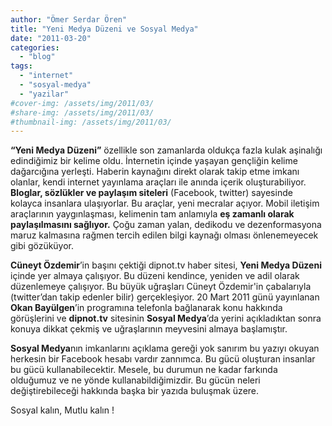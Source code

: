 ```yaml
---
author: "Ömer Serdar Ören"
title: "Yeni Medya Düzeni ve Sosyal Medya"
date: "2011-03-20"
categories: 
  - "blog"
tags: 
  - "internet"
  - "sosyal-medya"
  - "yazilar"
#cover-img: /assets/img/2011/03/
#share-img: /assets/img/2011/03/
#thumbnail-img: /assets/img/2011/03/
---
```



**“Yeni Medya Düzeni”** özellikle son zamanlarda oldukça fazla kulak aşinalığı edindiğimiz bir kelime oldu. İnternetin içinde yaşayan gençliğin kelime dağarcığına yerleşti. Haberin kaynağını direkt olarak takip etme imkanı olanlar, kendi internet yayınlama araçları ile anında içerik oluşturabiliyor. **Bloglar, sözlükler ve paylaşım siteleri** (Facebook, twitter) sayesinde kolayca insanlara ulaşıyorlar. Bu araçlar, yeni mecralar açıyor. Mobil iletişim araçlarının yaygınlaşması, kelimenin tam anlamıyla **eş zamanlı olarak paylaşılmasını sağlıyor.** Çoğu zaman yalan, dedikodu ve dezenformasyona maruz kalmasına rağmen tercih edilen bilgi kaynağı olması önlenemeyecek gibi gözüküyor.

**Cüneyt Özdemir**’in başını çektiği dipnot.tv haber sitesi, **Yeni Medya Düzeni** içinde yer almaya çalışıyor. Bu düzeni kendince, yeniden ve adil olarak düzenlemeye çalışıyor. Bu büyük uğraşları Cüneyt Özdemir'in çabalarıyla (twitter’dan takip edenler bilir) gerçekleşiyor. 20 Mart 2011 günü yayınlanan **Okan Bayülgen**’in programına telefonla bağlanarak konu hakkında görüşlerini ve **dipnot.tv** sitesinin **Sosyal Medya**’da yerini açıkladıktan sonra konuya dikkat çekmiş ve uğraşlarının meyvesini almaya başlamıştır.

**Sosyal Medya**nın imkanlarını açıklama gereği yok sanırım bu yazıyı okuyan herkesin bir Facebook hesabı vardır zannımca. Bu gücü oluşturan insanlar bu gücü kullanabilecektir. Mesele, bu durumun ne kadar farkında olduğumuz ve ne yönde kullanabildiğimizdir. Bu gücün neleri değiştirebileceği hakkında başka bir yazıda buluşmak üzere.

Sosyal kalın, Mutlu kalın !

